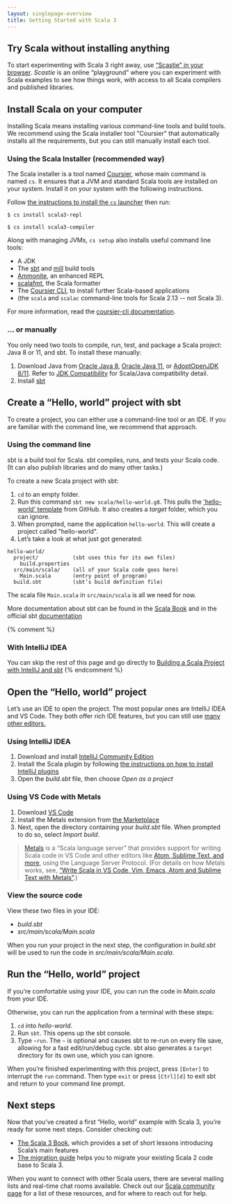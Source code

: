 ```yaml
---
layout: singlepage-overview
title: Getting Started with Scala 3
---
```




## Try Scala without installing anything

To start experimenting with Scala 3 right away, use <a href="https://scastie.scala-lang.org/?target=dotty" target="_blank">“Scastie” in your browser</a>.
_Scastie_ is an online “playground” where you can experiment with Scala examples to see how things work, with access to all Scala compilers and published libraries.



## Install Scala on your computer

Installing Scala means installing various command-line tools and build tools.
We recommend using the Scala installer tool "Coursier" that automatically installs all the requirements, but you can still manually install each tool.


### Using the Scala Installer (recommended way)

The Scala installer is a tool named [Coursier](https://get-coursier.io/docs/cli-overview), whose main command is named `cs`.
It ensures that a JVM and standard Scala tools are installed on your system.
Install it on your system with the following instructions.

<div class="main-download">
  <div id="download-step-one">
    <p>Follow <a href="https://get-coursier.io/docs/cli-overview.html#install-native-launcher" target="_blank">the instructions to install the <code>cs</code> launcher</a> then run:</p>
    <p><code>$ cs install scala3-repl</code></p>
    <p><code>$ cs install scala3-compiler</code></p>
  </div>
</div>

Along with managing JVMs, `cs setup` also installs useful command line tools:

- A JDK
- The [sbt](https://www.scala-sbt.org) and [mill](https://www.lihaoyi.com/mill) build tools
- [Ammonite](https://ammonite.io), an enhanced REPL
- [scalafmt](https://scalameta.org/scalafmt), the Scala formatter
- The [Coursier CLI](https://get-coursier.io/docs/cli-overview), to install further Scala-based applications
- (the `scala` and `scalac` command-line tools for Scala 2.13 -- not Scala 3).

For more information, read the [coursier-cli documentation](https://get-coursier.io/docs/cli-overview).


### ... or manually

You only need two tools to compile, run, test, and package a Scala project: Java 8 or 11, and sbt.
To install these manually:

1. Download Java from [Oracle Java 8](https://www.oracle.com/java/technologies/javase-jdk8-downloads.html), [Oracle Java 11](https://www.oracle.com/java/technologies/javase-jdk11-downloads.html), or [AdoptOpenJDK 8/11](https://adoptopenjdk.net/). Refer to [JDK Compatibility](/overviews/jdk-compatibility/overview.html) for Scala/Java compatibility detail.
2. Install [sbt](https://www.scala-sbt.org/download.html)



## Create a “Hello, world” project with sbt

To create a project, you can either use a command-line tool or an IDE.
If you are familiar with the command line, we recommend that approach.


### Using the command line

sbt is a build tool for Scala.
sbt compiles, runs, and tests your Scala code.
(It can also publish libraries and do many other tasks.)

To create a new Scala project with sbt:

1. `cd` to an empty folder.
1. Run this command `sbt new scala/hello-world.g8`.
This pulls the ['hello-world' template][template-url] from GitHub.
It also creates a _target_ folder, which you can ignore.
1. When prompted, name the application `hello-world`.
   This will create a project called "hello-world".
1. Let’s take a look at what just got generated:

```
hello-world/
  project/           (sbt uses this for its own files)
    build.properties
  src/main/scala/    (all of your Scala code goes here)
    Main.scala       (entry point of program)
  build.sbt          (sbt’s build definition file)
```
The scala file `Main.scala` in `src/main/scala` is all we need for now.

More documentation about sbt can be found in the [Scala Book](/scala3/book/scala-tools.html) and in the official sbt [documentation](https://www.scala-sbt.org/1.x/docs/index.html)


{% comment %}
### With IntelliJ IDEA

You can skip the rest of this page and go directly to [Building a Scala Project with IntelliJ and sbt](/getting-started/intellij-track/building-a-scala-project-with-intellij-and-sbt.html)
{% endcomment %}


## Open the “Hello, world” project

Let’s use an IDE to open the project.
The most popular ones are IntelliJ IDEA and VS Code.
They both offer rich IDE features, but you can still use [many other editors.](https://scalameta.org/metals/docs/editors/overview.html)

### Using IntelliJ IDEA

1. Download and install [IntelliJ Community Edition](https://www.jetbrains.com/idea/download/)
1. Install the Scala plugin by following [the instructions on how to install IntelliJ plugins](https://www.jetbrains.com/help/idea/managing-plugins.html)
1. Open the _build.sbt_ file, then choose _Open as a project_

### Using VS Code with Metals

1. Download [VS Code](https://code.visualstudio.com/Download)
1. Install the Metals extension from [the Marketplace](https://marketplace.visualstudio.com/items?itemName=scalameta.metals)
1. Next, open the directory containing your _build.sbt_ file.
   When prompted to do so, select _Import build_.

>[Metals](https://scalameta.org/metals) is a “Scala language server” that provides support for writing Scala code in VS Code and other editors like [Atom, Sublime Text, and more](https://scalameta.org/metals/docs/editors/overview.html), using the Language Server Protocol.
(For details on how Metals works, see, [“Write Scala in VS Code, Vim, Emacs, Atom and Sublime Text with Metals”](https://www.scala-lang.org/2019/04/16/metals.html).)



### View the source code

View these two files in your IDE:

- _build.sbt_
- _src/main/scala/Main.scala_

When you run your project in the next step, the configuration in _build.sbt_ will be used to run the code in _src/main/scala/Main.scala_.



## Run the “Hello, world” project

If you’re comfortable using your IDE, you can run the code in _Main.scala_ from your IDE.

Otherwise, you can run the application from a terminal with these steps:

1. `cd` into _hello-world_.
1. Run `sbt`.
   This opens up the sbt console.
1. Type `~run`.
   The `~` is optional and causes sbt to re-run on every file save, allowing for a fast edit/run/debug cycle.
   sbt also generates a `target` directory for its own use, which you can ignore.

When you’re finished experimenting with this project, press `[Enter]` to interrupt the `run` command.
Then type `exit` or press `[Ctrl][d]` to exit sbt and return to your command line prompt.



## Next steps

Now that you’ve created a first “Hello, world” example with Scala 3, you’re ready for some next steps.
Consider checking out:

- [The Scala 3 Book](/scala3/book/introduction.html), which provides a set of short lessons introducing Scala’s main features
- [The migration guide](https://scalacenter.github.io/scala-3-migration-guide/) helps you to migrate your existing Scala 2 code base to Scala 3.

When you want to connect with other Scala users, there are several mailing lists and real-time chat rooms available.
Check out our [Scala community page](https://scala-lang.org/community/) for a list of these resources, and for where to reach out for help.


<!-- Hidden elements whose content are used to provide OS-specific download instructions.
 -- This is handled in `resources/js/functions.js`.
 -->
<div style="display:none" id="stepOne-linux">
       <code class="hljs">$ curl -Lo cs https://git.io/coursier-cli-linux && chmod +x cs && ./cs setup </code> <br>
</div>

<div style="display:none" id="stepOne-unix">
    <p>Follow <a href="https://get-coursier.io/docs/cli-overview.html#install-native-launcher" target="_blank">the instructions to install the <code>cs</code> launcher</a> then run:</p>
    <p><code>$ ./cs setup</code></p>
</div>

<div style="display:none" id="stepOne-osx">
    <p>If you use Homebrew:</p>
    <div class="highlight">
        <code class="hljs">$ brew install coursier/formulas/coursier && cs setup </code> <br>
    </div>
    <p>Alternatively, if you don’t use Homebrew:</p>
    <div class="highlight">
        <code class="hljs">$ curl -Lo cs https://git.io/coursier-cli-macos && chmod +x cs &&  (xattr -d com.apple.quarantine cs || true) && ./cs  setup </code> <br>
    </div>
</div>

<div style="display:none" id="stepOne-windows">
    <p>Download and execute <a href="https://git.io/coursier-cli-windows-exe">the Scala installer for Windows</a> based on coursier</p>
</div>

[template-url]: https://github.com/scala/hello-world.g8

